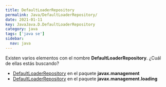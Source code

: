 ```yaml
---
title: DefaultLoaderRepository
permalink: Java/DefaultLoaderRepository/
date: 2021-01-11
key: JavaJava.D.DefaultLoaderRepository
category: java
tags: ['java se']
sidebar: 
  nav: java
---
```


Existen varios elementos con el nombre **DefaultLoaderRepository**. ¿Cuál de ellas estás buscando?
<ul>
<li><a href="/Java/DefaultLoaderRepository-javax-management/">DefaultLoaderRepository</a> en el paquete <strong>javax.management</strong></li>
<li><a href="/Java/DefaultLoaderRepository-javax-management-loading/">DefaultLoaderRepository</a> en el paquete <strong>javax.management.loading</strong></li>
<ul>
